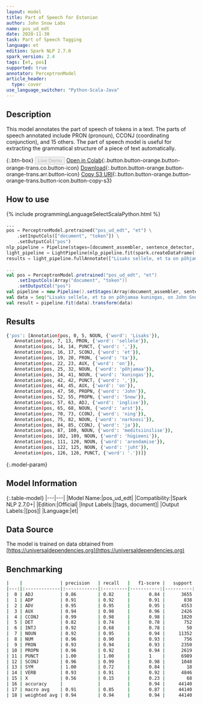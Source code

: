 ```yaml
---
layout: model
title: Part of Speech for Estonian
author: John Snow Labs
name: pos_ud_edt
date: 2020-11-30
task: Part of Speech Tagging
language: et
edition: Spark NLP 2.7.0
spark_version: 2.4
tags: [et, pos]
supported: true
annotator: PerceptronModel
article_header:
  type: cover
use_language_switcher: "Python-Scala-Java"
---
```


## Description

This model annotates the part of speech of tokens in a text. The parts of speech annotated include PRON (pronoun), CCONJ (coordinating conjunction), and 15 others. The part of speech model is useful for extracting the grammatical structure of a piece of text automatically.

{:.btn-box}
<button class="button button-orange" disabled>Live Demo</button>
[Open in Colab](https://colab.research.google.com/github/JohnSnowLabs/spark-nlp-workshop/blob/master/tutorials/Certification_Trainings/Public/6.Playground_DataFrames.ipynb){:.button.button-orange.button-orange-trans.co.button-icon}
[Download](https://s3.amazonaws.com/auxdata.johnsnowlabs.com/public/models/pos_ud_edt_et_2.7.0_2.4_1606724297129.zip){:.button.button-orange.button-orange-trans.arr.button-icon}
[Copy S3 URI](s3://auxdata.johnsnowlabs.com/public/models/pos_ud_edt_et_2.7.0_2.4_1606724297129.zip){:.button.button-orange.button-orange-trans.button-icon.button-copy-s3}

## How to use

<div class="tabs-box" markdown="1">
{% include programmingLanguageSelectScalaPython.html %}

```python
...
pos = PerceptronModel.pretrained("pos_ud_edt", "et") \
    .setInputCols(["document", "token"]) \
    .setOutputCol("pos")
nlp_pipeline = Pipeline(stages=[document_assembler, sentence_detector, tokenizer, pos])
light_pipeline = LightPipeline(nlp_pipeline.fit(spark.createDataFrame([['']]).toDF("text")))
results = light_pipeline.fullAnnotate(["Lisaks sellele, et ta on põhjamaa kuningas, on John Snow inglise arst ning narkoosi ja meditsiinilise hügieeni arendamise juht."])

```
```scala
...
val pos = PerceptronModel.pretrained("pos_ud_edt", "et")
    .setInputCols(Array("document", "token"))
    .setOutputCol("pos")
val pipeline = new Pipeline().setStages(Array(document_assembler, sentence_detector, tokenizer, pos))
val data = Seq("Lisaks sellele, et ta on põhjamaa kuningas, on John Snow inglise arst ning narkoosi ja meditsiinilise hügieeni arendamise juht.").toDF("text")
val result = pipeline.fit(data).transform(data)
```

</div>

## Results

```bash
{'pos': [Annotation(pos, 0, 5, NOUN, {'word': 'Lisaks'}),
   Annotation(pos, 7, 13, PRON, {'word': 'sellele'}),
   Annotation(pos, 14, 14, PUNCT, {'word': ','}),
   Annotation(pos, 16, 17, SCONJ, {'word': 'et'}),
   Annotation(pos, 19, 20, PRON, {'word': 'ta'}),
   Annotation(pos, 22, 23, AUX, {'word': 'on'}),
   Annotation(pos, 25, 32, NOUN, {'word': 'põhjamaa'}),
   Annotation(pos, 34, 41, NOUN, {'word': 'kuningas'}),
   Annotation(pos, 42, 42, PUNCT, {'word': ','}),
   Annotation(pos, 44, 45, AUX, {'word': 'on'}),
   Annotation(pos, 47, 50, PROPN, {'word': 'John'}),
   Annotation(pos, 52, 55, PROPN, {'word': 'Snow'}),
   Annotation(pos, 57, 63, ADJ, {'word': 'inglise'}),
   Annotation(pos, 65, 68, NOUN, {'word': 'arst'}),
   Annotation(pos, 70, 73, CCONJ, {'word': 'ning'}),
   Annotation(pos, 75, 82, NOUN, {'word': 'narkoosi'}),
   Annotation(pos, 84, 85, CCONJ, {'word': 'ja'}),
   Annotation(pos, 87, 100, NOUN, {'word': 'meditsiinilise'}),
   Annotation(pos, 102, 109, NOUN, {'word': 'hügieeni'}),
   Annotation(pos, 111, 120, NOUN, {'word': 'arendamise'}),
   Annotation(pos, 122, 125, NOUN, {'word': 'juht'}),
   Annotation(pos, 126, 126, PUNCT, {'word': '.'})]}
```

{:.model-param}
## Model Information

{:.table-model}
|---|---|
|Model Name:|pos_ud_edt|
|Compatibility:|Spark NLP 2.7.0+|
|Edition:|Official|
|Input Labels:|[tags, document]|
|Output Labels:|[pos]|
|Language:|et|

## Data Source

The model is trained on data obtained from [https://universaldependencies.org](https://universaldependencies.org)

## Benchmarking

```bash
|    |              | precision   | recall   |   f1-score |   support |
|---:|:-------------|:------------|:---------|-----------:|----------:|
|  0 | ADJ          | 0.86        | 0.82     |       0.84 |      3655 |
|  1 | ADP          | 0.91        | 0.92     |       0.91 |       838 |
|  2 | ADV          | 0.95        | 0.95     |       0.95 |      4553 |
|  3 | AUX          | 0.94        | 0.98     |       0.96 |      2426 |
|  4 | CCONJ        | 0.99        | 0.98     |       0.98 |      1820 |
|  5 | DET          | 0.82        | 0.74     |       0.78 |       752 |
|  6 | INTJ         | 0.92        | 0.68     |       0.78 |        50 |
|  7 | NOUN         | 0.92        | 0.95     |       0.94 |     11352 |
|  8 | NUM          | 0.96        | 0.90     |       0.93 |       756 |
|  9 | PRON         | 0.93        | 0.94     |       0.93 |      2350 |
| 10 | PROPN        | 0.96        | 0.92     |       0.94 |      2619 |
| 11 | PUNCT        | 1.00        | 1.00     |       1    |      6989 |
| 12 | SCONJ        | 0.96        | 0.99     |       0.98 |      1048 |
| 13 | SYM          | 1.00        | 0.72     |       0.84 |        18 |
| 14 | VERB         | 0.93        | 0.91     |       0.92 |      4846 |
| 15 | X            | 0.56        | 0.15     |       0.23 |        68 |
| 16 | accuracy     |             |          |       0.94 |     44140 |
| 17 | macro avg    | 0.91        | 0.85     |       0.87 |     44140 |
| 18 | weighted avg | 0.94        | 0.94     |       0.94 |     44140 |
```
